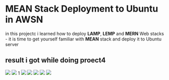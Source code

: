 # MEAN Stack Deployment to Ubuntu in AWSN 

in this projectc i learned how to deploy **LAMP**, **LEMP** and **MERN** Web stacks - it is time to get yourself familiar with **MEAN** stack and deploy it to Ubuntu server 

## result i got while doing proect4

![](./2.png)
![](./3.png)
1[](./4.png)
![](./5.png)
![](./6.png)
![](./7.png)
![](./8.png)
![](./9.png)







 


